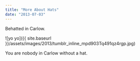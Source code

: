 ```yaml
---
title: "More About Hats"
date: "2013-07-03"
---
```


Behatted in Carlow.

![yo yo]({{ site.baseurl }}/assets/images/2013/tumblr_inline_mpd903Tq491qz4rgp.jpg)

You are nobody in Carlow without a hat.

